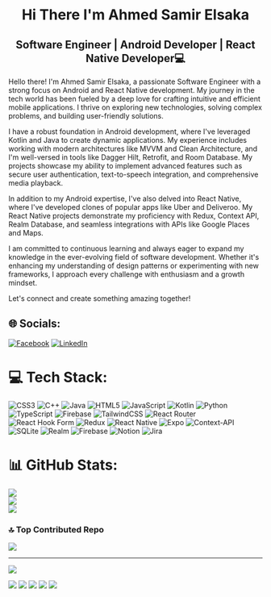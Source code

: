 
<h1 align="center"> Hi There I'm Ahmed Samir Elsaka </h1>
<h2 align="center">Software Engineer | Android Developer | React Native Developer💻</h2>





Hello there! I'm Ahmed Samir Elsaka, a passionate Software Engineer with a strong focus on Android and React Native development. My journey in the tech world has been fueled by a deep love for crafting intuitive and efficient mobile applications. I thrive on exploring new technologies, solving complex problems, and building user-friendly solutions.

I have a robust foundation in Android development, where I've leveraged Kotlin and Java to create dynamic applications. My experience includes working with modern architectures like MVVM and Clean Architecture, and I'm well-versed in tools like Dagger Hilt, Retrofit, and Room Database. My projects showcase my ability to implement advanced features such as secure user authentication, text-to-speech integration, and comprehensive media playback.

In addition to my Android expertise, I've also delved into React Native, where I've developed clones of popular apps like Uber and Deliveroo. My React Native projects demonstrate my proficiency with Redux, Context API, Realm Database, and seamless integrations with APIs like Google Places and Maps.

I am committed to continuous learning and always eager to expand my knowledge in the ever-evolving field of software development. Whether it's enhancing my understanding of design patterns or experimenting with new frameworks, I approach every challenge with enthusiasm and a growth mindset.

Let's connect and create something amazing together!



## 🌐 Socials:
[![Facebook](https://img.shields.io/badge/Facebook-%231877F2.svg?logo=Facebook&logoColor=white)](https://facebook.com/https://www.facebook.com/devahmedsamir) [![LinkedIn](https://img.shields.io/badge/LinkedIn-%230077B5.svg?logo=linkedin&logoColor=white)](https://linkedin.com/in/https://www.linkedin.com/in/ahmedsamirelsaka/) 

# 💻 Tech Stack:
![CSS3](https://img.shields.io/badge/css3-%231572B6.svg?style=plastic&logo=css3&logoColor=white) ![C++](https://img.shields.io/badge/c++-%2300599C.svg?style=plastic&logo=c%2B%2B&logoColor=white) ![Java](https://img.shields.io/badge/java-%23ED8B00.svg?style=plastic&logo=openjdk&logoColor=white) ![HTML5](https://img.shields.io/badge/html5-%23E34F26.svg?style=plastic&logo=html5&logoColor=white) ![JavaScript](https://img.shields.io/badge/javascript-%23323330.svg?style=plastic&logo=javascript&logoColor=%23F7DF1E) ![Kotlin](https://img.shields.io/badge/kotlin-%237F52FF.svg?style=plastic&logo=kotlin&logoColor=white) ![Python](https://img.shields.io/badge/python-3670A0?style=plastic&logo=python&logoColor=ffdd54) ![TypeScript](https://img.shields.io/badge/typescript-%23007ACC.svg?style=plastic&logo=typescript&logoColor=white) ![Firebase](https://img.shields.io/badge/firebase-%23039BE5.svg?style=plastic&logo=firebase) ![TailwindCSS](https://img.shields.io/badge/tailwindcss-%2338B2AC.svg?style=plastic&logo=tailwind-css&logoColor=white) ![React Router](https://img.shields.io/badge/React_Router-CA4245?style=plastic&logo=react-router&logoColor=white) ![React Hook Form](https://img.shields.io/badge/React%20Hook%20Form-%23EC5990.svg?style=plastic&logo=reacthookform&logoColor=white) ![Redux](https://img.shields.io/badge/redux-%23593d88.svg?style=plastic&logo=redux&logoColor=white) ![React Native](https://img.shields.io/badge/react_native-%2320232a.svg?style=plastic&logo=react&logoColor=%2361DAFB) ![Expo](https://img.shields.io/badge/expo-1C1E24?style=plastic&logo=expo&logoColor=#D04A37) ![Context-API](https://img.shields.io/badge/Context--Api-000000?style=plastic&logo=react) ![SQLite](https://img.shields.io/badge/sqlite-%2307405e.svg?style=plastic&logo=sqlite&logoColor=white) ![Realm](https://img.shields.io/badge/Realm-39477F?style=plastic&logo=realm&logoColor=white) ![Firebase](https://img.shields.io/badge/firebase-a08021?style=plastic&logo=firebase&logoColor=ffcd34) ![Notion](https://img.shields.io/badge/Notion-%23000000.svg?style=plastic&logo=notion&logoColor=white) ![Jira](https://img.shields.io/badge/jira-%230A0FFF.svg?style=plastic&logo=jira&logoColor=white)
# 📊 GitHub Stats:
![](https://github-readme-stats.vercel.app/api?username=AhmedSamirElsaka&theme=dark&hide_border=false&include_all_commits=true&count_private=true)<br/>
![](https://github-readme-streak-stats.herokuapp.com/?user=AhmedSamirElsaka&theme=dark&hide_border=false)<br/>
![](https://github-readme-stats.vercel.app/api/top-langs/?username=AhmedSamirElsaka&theme=dark&hide_border=false&include_all_commits=true&count_private=true&layout=compact)

### 🔝 Top Contributed Repo
![](https://github-contributor-stats.vercel.app/api?username=AhmedSamirElsaka&limit=5&theme=dark&combine_all_yearly_contributions=true)

---
[![](https://visitcount.itsvg.in/api?id=AhmedSamirElsaka&icon=0&color=0)](https://visitcount.itsvg.in)

<!-- Proudly created with GPRM ( https://gprm.itsvg.in ) -->




[![](https://raw.githubusercontent.com/Ahmed-Samir-Elsaka/Theme/master/profile-summary-card-output/dark/0-profile-details.svg)](https://github.com/vn7n24fzkq/github-profile-summary-cards)
[![](https://raw.githubusercontent.com/Ahmed-Samir-Elsaka/Theme/master/profile-summary-card-output/dark/1-repos-per-language.svg)](https://github.com/vn7n24fzkq/github-profile-summary-cards) [![](https://raw.githubusercontent.com/Ahmed-Samir-Elsaka/Theme/master/profile-summary-card-output/dark/2-most-commit-language.svg)](https://github.com/vn7n24fzkq/github-profile-summary-cards)
[![](https://raw.githubusercontent.com/Ahmed-Samir-Elsaka/Theme/master/profile-summary-card-output/dark/3-stats.svg)](https://github.com/vn7n24fzkq/github-profile-summary-cards) [![](https://raw.githubusercontent.com/Ahmed-Samir-Elsaka/Theme/master/profile-summary-card-output/dark/4-productive-time.svg)](https://github.com/vn7n24fzkq/github-profile-summary-cards)

